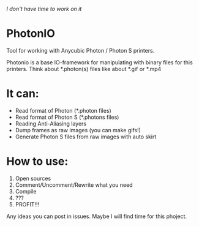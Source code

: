 *I don't have time to work on it*

# PhotonIO
Tool for working with Anycubic Photon / Photon S printers.

Photonio is a base IO-framework for manipulating with binary files for this printers. Think about *.photon(s) files like about *.gif or *.mp4

# It can:
* Read format of Photon (*.photon files)
* Read format of Photon S (*.photons files)
* Reading Anti-Aliasing layers
* Dump frames as raw images (you can make gifs!)
* Generate Photon S files from raw images with auto skirt

# How to use:
1. Open sources
2. Comment/Uncomment/Rewrite what you need
3. Compile
4. ???
5. PROFIT!!!

Any ideas you can post in issues. Maybe I will find time for this phoject.
